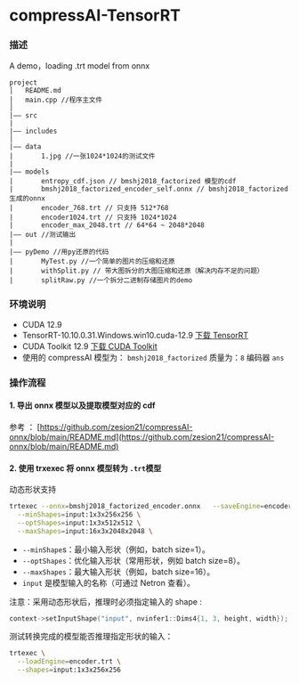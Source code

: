 # compressAI-TensorRT

### 描述

A demo，loading .trt model from onnx

```
project
│   README.md
│   main.cpp //程序主文件
│
|—— src
|
|—— includes
│
|—— data
|       1.jpg //一张1024*1024的测试文件
|
|—— models
|       entropy_cdf.json // bmshj2018_factorized 模型的cdf
|       bmshj2018_factorized_encoder_self.onnx // bmshj2018_factorized生成的onnx
|       encoder_768.trt // 只支持 512*768
|       encoder1024.trt // 只支持 1024*1024
|       encoder_max_2048.trt // 64*64 ~ 2048*2048
|—— out //测试输出
|
|—— pyDemo //用py还原的代码
|       MyTest.py //一个简单的图片的压缩和还原
|       withSplit.py // 带大图拆分的大图压缩和还原（解决内存不足的问题）
|       splitRaw.py //一个拆分二进制存储图片的demo

```

### 环境说明

- CUDA 12.9
- TensorRT-10.10.0.31.Windows.win10.cuda-12.9 [下载 TensorRT ](https://developer.nvidia.com/tensorrt/download)
- CUDA Toolkit 12.9 [下载 CUDA Toolkit ](https://developer.nvidia.com/cuda-downloads)
- 使用的 compressAI 模型为： `bmshj2018_factorized` 质量为：`8` 编码器 `ans`

### 操作流程

#### 1. 导出 onnx 模型以及提取模型对应的 cdf

参考 ： [https://github.com/zesion21/compressAI-onnx/blob/main/README.md](https://github.com/zesion21/compressAI-onnx/blob/main/README.md)

#### 2. 使用 trxexec 将 onnx 模型转为 `.trt`模型

动态形状支持

```bash
trtexec --onnx=bmshj2018_factorized_encoder.onnx   --saveEngine=encoder.trt --fp16 \
  --minShapes=input:1x3x256x256 \
  --optShapes=input:1x3x512x512 \
  --maxShapes=input:16x3x2048x2048 \
```

- `--minShape`s：最小输入形状（例如，batch size=1）。
- `--optShapes`：优化输入形状（常用形状，例如 batch size=8）。
- `--maxShapes`：最大输入形状（例如，batch size=16）。
- `input` 是模型输入的名称（可通过 Netron 查看）。

注意：采用动态形状后，推理时必须指定输入的 shape :

```c++
context->setInputShape("input", nvinfer1::Dims4{1, 3, height, width});
```

测试转换完成的模型能否推理指定形状的输入：

```bash
trtexec \
  --loadEngine=encoder.trt \
  --shapes=input:1x3x256x256
```
